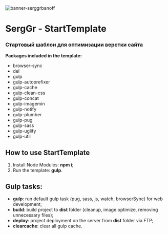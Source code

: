 <img src="img/banner-serggrbanoff.jpg" alt="banner-serggrbanoff">

<h1>SergGr - StartTemplate</h1>

<h3>Стартовый шаблон для оптимизации верстки сайта</h3>

<strong>Packages included in the template:</strong>

<ul>
	<li>browser-sync</li>
	<li>del</li>
	<li>gulp</li>
	<li>gulp-autoprefixer</li>
	<li>gulp-cache</li>
	<li>gulp-clean-css</li>
	<li>gulp-concat</li>
	<li>gulp-imagemin</li>
	<li>gulp-notify</li>
	<li>gulp-plumber</li>
	<li>gulp-pug</li>
	<li>gulp-sass</li>
	<li>gulp-uglify</li>
	<li>gulp-util</li>
</ul>

<h2>How to use StartTemplate</h2>

<ol>
	<li>Install Node Modules: <strong>npm i</strong>;</li>
	<li>Run the template: <strong>gulp</strong>.</li>
</ol>


<h2>Gulp tasks:</h2>


<ul>
	<li><strong>gulp</strong>: run default gulp task (pug, sass, js, watch, browserSync) for web development;</li>
	<li><strong>build</strong>: build project to <strong>dist</strong> folder (cleanup, image optimize, removing unnecessary files);</li>
	<li><strong>deploy</strong>: project deployment on the server from <strong>dist</strong> folder via FTP;</li>
	<li><strong>clearcache</strong>: clear all gulp cache.</li>
</ul>